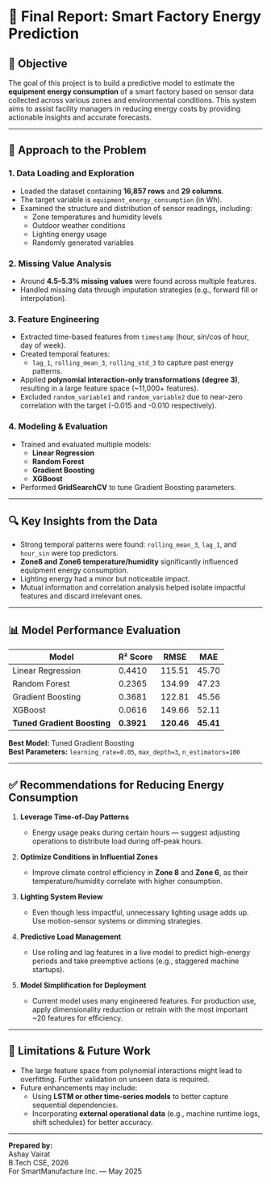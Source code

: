 # 📄 Final Report: Smart Factory Energy Prediction

## 🎯 Objective

The goal of this project is to build a predictive model to estimate the **equipment energy consumption** of a smart factory based on sensor data collected across various zones and environmental conditions. This system aims to assist facility managers in reducing energy costs by providing actionable insights and accurate forecasts.

---

## 🧠 Approach to the Problem

### 1. Data Loading and Exploration
- Loaded the dataset containing **16,857 rows** and **29 columns**.
- The target variable is `equipment_energy_consumption` (in Wh).
- Examined the structure and distribution of sensor readings, including:
  - Zone temperatures and humidity levels
  - Outdoor weather conditions
  - Lighting energy usage
  - Randomly generated variables

### 2. Missing Value Analysis
- Around **4.5–5.3% missing values** were found across multiple features.
- Handled missing data through imputation strategies (e.g., forward fill or interpolation).

### 3. Feature Engineering
- Extracted time-based features from `timestamp` (hour, sin/cos of hour, day of week).
- Created temporal features:
  - `lag_1`, `rolling_mean_3`, `rolling_std_3` to capture past energy patterns.
- Applied **polynomial interaction-only transformations (degree 3)**, resulting in a large feature space (~11,000+ features).
- Excluded `random_variable1` and `random_variable2` due to near-zero correlation with the target (-0.015 and -0.010 respectively).

### 4. Modeling & Evaluation
- Trained and evaluated multiple models:
  - **Linear Regression**
  - **Random Forest**
  - **Gradient Boosting**
  - **XGBoost**
- Performed **GridSearchCV** to tune Gradient Boosting parameters.

---

## 🔍 Key Insights from the Data

- Strong temporal patterns were found: `rolling_mean_3`, `lag_1`, and `hour_sin` were top predictors.
- **Zone8 and Zone6 temperature/humidity** significantly influenced equipment energy consumption.
- Lighting energy had a minor but noticeable impact.
- Mutual information and correlation analysis helped isolate impactful features and discard irrelevant ones.

---

## 📊 Model Performance Evaluation

| Model                   | R² Score | RMSE     | MAE     |
|------------------------|----------|----------|---------|
| Linear Regression       | 0.4410   | 115.51   | 45.70   |
| Random Forest           | 0.2365   | 134.99   | 47.23   |
| Gradient Boosting       | 0.3681   | 122.81   | 45.56   |
| XGBoost                 | 0.0616   | 149.66   | 52.11   |
| **Tuned Gradient Boosting** | **0.3921** | **120.46** | **45.41** |

**Best Model:** Tuned Gradient Boosting  
**Best Parameters:** `learning_rate=0.05`, `max_depth=3`, `n_estimators=100`

---

## ✅ Recommendations for Reducing Energy Consumption

1. **Leverage Time-of-Day Patterns**
   - Energy usage peaks during certain hours — suggest adjusting operations to distribute load during off-peak hours.

2. **Optimize Conditions in Influential Zones**
   - Improve climate control efficiency in **Zone 8** and **Zone 6**, as their temperature/humidity correlate with higher consumption.

3. **Lighting System Review**
   - Even though less impactful, unnecessary lighting usage adds up. Use motion-sensor systems or dimming strategies.

4. **Predictive Load Management**
   - Use rolling and lag features in a live model to predict high-energy periods and take preemptive actions (e.g., staggered machine startups).

5. **Model Simplification for Deployment**
   - Current model uses many engineered features. For production use, apply dimensionality reduction or retrain with the most important ~20 features for efficiency.

---

## 🔧 Limitations & Future Work

- The large feature space from polynomial interactions might lead to overfitting. Further validation on unseen data is required.
- Future enhancements may include:
  - Using **LSTM or other time-series models** to better capture sequential dependencies.
  - Incorporating **external operational data** (e.g., machine runtime logs, shift schedules) for better accuracy.

---

**Prepared by:**  
Ashay Vairat  
B.Tech CSE, 2026  
For SmartManufacture Inc. — May 2025
